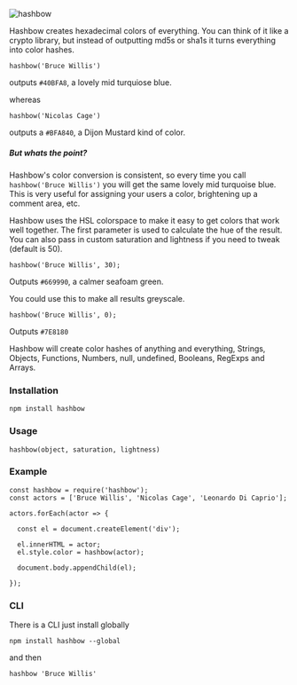 ![hashbow](https://raw.githubusercontent.com/supercrabtree/hashbow/master/media/hashbow-header.jpg)

Hashbow creates hexadecimal colors of everything. You can think of it like a crypto library, but instead of outputting md5s or sha1s it turns everything into color hashes.

`hashbow('Bruce Willis')`

outputs `#40BFA8`, a lovely mid turquiose blue.

whereas

`hashbow('Nicolas Cage')`

outputs a `#BFA840`, a Dijon Mustard kind of color.

##### But whats the point?

Hashbow's color conversion is consistent, so every time you call `hashbow('Bruce Willis')` you will get the same lovely mid turquoise blue. This is very useful for assigning your users a color, brightening up a comment area, etc.

Hashbow uses the HSL colorspace to make it easy to get colors that work well together. The first parameter is used to calculate the hue of the result. You can also pass in custom saturation and lightness if you need to tweak (default is 50).

`hashbow('Bruce Willis', 30);`

Outputs `#669990`, a calmer seafoam green.

You could use this to make all results greyscale.

`hashbow('Bruce Willis', 0);`

Outputs `#7E8180`

Hashbow will create color hashes of anything and everything, Strings, Objects, Functions, Numbers, null, undefined, Booleans, RegExps and Arrays.


### Installation
`npm install hashbow`

### Usage
`hashbow(object, saturation, lightness)`

### Example
```
const hashbow = require('hashbow');
const actors = ['Bruce Willis', 'Nicolas Cage', 'Leonardo Di Caprio'];

actors.forEach(actor => {

  const el = document.createElement('div');

  el.innerHTML = actor;
  el.style.color = hashbow(actor);

  document.body.appendChild(el);

});
```

### CLI
There is a CLI just install globally

`npm install hashbow --global`

and then

`hashbow 'Bruce Willis'`
